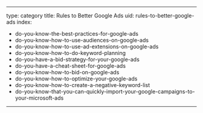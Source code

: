 
---
type: category
title: Rules to Better Google Ads
uid: rules-to-better-google-ads
index:
 - do-you-know-the-best-practices-for-google-ads
 - do-you-know-how-to-use-audiences-on-google-ads
 - do-you-know-how-to-use-ad-extensions-on-google-ads
 - do-you-know-how-to-do-keyword-planning
 - do-you-have-a-bid-strategy-for-your-google-ads
 - do-you-have-a-cheat-sheet-for-google-ads
 - do-you-know-how-to-bid-on-google-ads
 - do-you-know-how-to-optimize-your-google-ads
 - do-you-know-how-to-create-a-negative-keyword-list
 - do-you-know-that-you-can-quickly-import-your-google-campaigns-to-your-microsoft-ads
---



